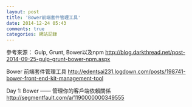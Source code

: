 ```yaml
---
layout: post
title: 'Bower前端套件管理工具'
date: 2014-12-24 05:43
comments: true
categories: 網站記錄
---
```



參考來源：
Gulp, Grunt, Bower以及npm
http://blog.darkthread.net/post-2014-09-25-gulp-grunt-bower-npm.aspx

Bower 前端套件管理工具
http://edentsai231.logdown.com/posts/198741-bower-front-end-kit-management-tool

Day 1: Bower —— 管理你的客戶端依賴關係
http://segmentfault.com/a/1190000000349555

